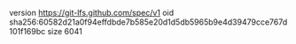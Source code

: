 version https://git-lfs.github.com/spec/v1
oid sha256:60582d21a0f94effdbde7b585e20d1d5db5965b9e4d39479cce767d101f169bc
size 6041
